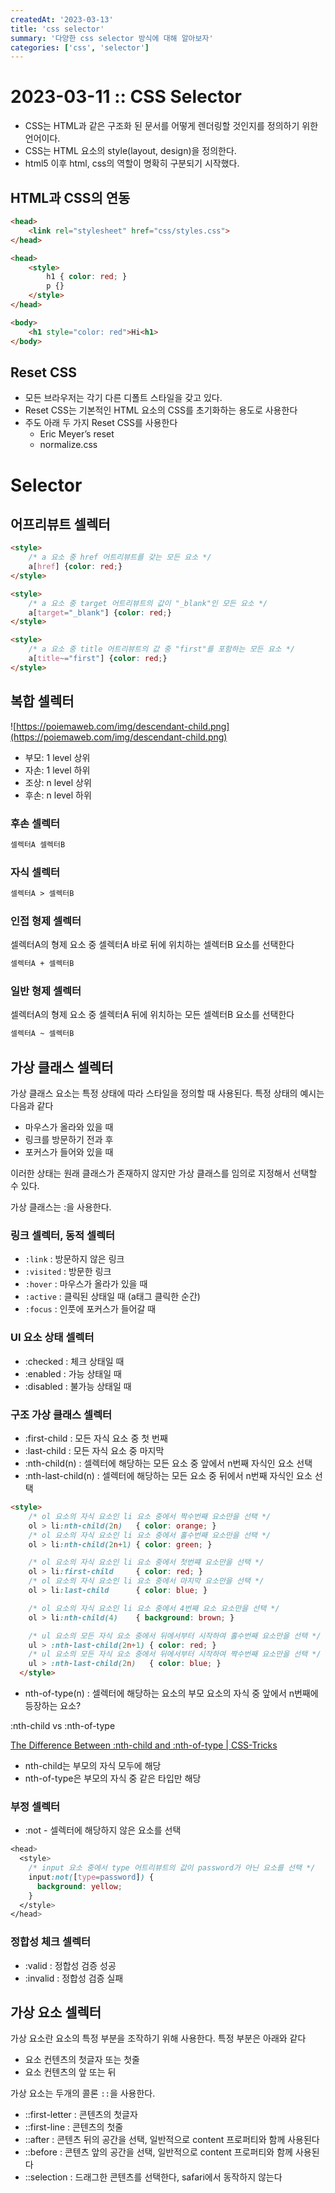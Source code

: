```yaml
---
createdAt: '2023-03-13'
title: 'css selector'
summary: '다양한 css selector 방식에 대해 알아보자'
categories: ['css', 'selector']
---
```

# 2023-03-11 :: CSS Selector

- CSS는 HTML과 같은 구조화 된 문서를 어떻게 렌더링할 것인지를 정의하기 위한 언어이다.
- CSS는 HTML 요소의 style(layout, design)을 정의한다.
- html5 이후 html, css의 역할이 명확히 구분되기 시작했다.

## HTML과 CSS의 연동

```html
<head>
	<link rel="stylesheet" href="css/styles.css">
</head>
```

```html
<head>
	<style>
		h1 { color: red; }
		p {}
	</style>
</head>
```

```html
<body>
	<h1 style="color: red">Hi<h1>
</body>
```

## Reset CSS

- 모든 브라우저는 각기 다른 디폴트 스타일을 갖고 있다.
- Reset CSS는 기본적인 HTML 요소의 CSS를 초기화하는 용도로 사용한다
- 주도 아래 두 가지 Reset CSS를 사용한다
    - Eric Meyer’s reset
    - normalize.css

# Selector

## 어프리뷰트 셀렉터

```html
<style>
	/* a 요소 중 href 어트리뷰트를 갖는 모든 요소 */
	a[href] {color: red;}
</style>
```

```html
<style>
	/* a 요소 중 target 어트리뷰트의 값이 "_blank"인 모든 요소 */
	a[target="_blank"] {color: red;}
</style>
```

```html
<style>
	/* a 요소 중 title 어트리뷰트의 값 중 "first"를 포함하는 모든 요소 */
	a[title~="first"] {color: red;}
</style>
```

## 복합 셀렉터

![https://poiemaweb.com/img/descendant-child.png](https://poiemaweb.com/img/descendant-child.png)

- 부모: 1 level 상위
- 자손: 1 level 하위
- 조상: n level 상위
- 후손: n level 하위

### 후손 셀렉터

```html
셀렉터A 셀렉터B
```

### 자식 셀렉터

```html
셀렉터A > 셀렉터B
```

### 인접 형제 셀렉터

셀렉터A의 형제 요소 중 셀렉터A 바로 뒤에 위치하는 셀렉터B 요소를 선택한다

```html
셀렉터A + 셀렉터B
```

### 일반 형제 셀렉터

셀렉터A의 형제 요소 중 셀렉터A 뒤에 위치하는 모든 셀렉터B 요소를 선택한다

```html
셀렉터A ~ 셀렉터B
```

## 가상 클래스 셀렉터

가상 클래스 요소는 특정 상태에 따라 스타일을 정의할 때 사용된다. 특정 상태의 예시는 다음과 같다

- 마우스가 올라와 있을 때
- 링크를 방문하기 전과 후
- 포커스가 들어와 있을 때

이러한 상태는 원래 클래스가 존재하지 않지만 가상 클래스를 임의로 지정해서 선택할 수 있다.

가상 클래스는 :을 사용한다. 

### 링크 셀렉터, 동적 셀렉터

- `:link` : 방문하지 않은 링크
- `:visited` : 방문한 링크
- `:hover` : 마우스가 올라가 있을 때
- `:active` : 클릭된 상태일 때 (a태그 클릭한 순간)
- `:focus` : 인풋에 포커스가 들어갈 때

### UI 요소 상태 셀렉터

- :checked : 체크 상태일 때
- :enabled : 가능 상태일 때
- :disabled : 불가능 상태일 때

### 구조 가상 클래스 셀렉터

- :first-child : 모든 자식 요소 중 첫 번째
- :last-child : 모든 자식 요소 중 마지막
- :nth-child(n) : 셀렉터에 해당하는 모든 요소 중 앞에서 n번째 자식인 요소 선택
- :nth-last-child(n) : 셀렉터에 해당하는 모든 요소 중 뒤에서 n번째 자식인 요소 선택

```html
<style>
    /* ol 요소의 자식 요소인 li 요소 중에서 짝수번째 요소만을 선택 */
    ol > li:nth-child(2n)   { color: orange; }
    /* ol 요소의 자식 요소인 li 요소 중에서 홀수번째 요소만을 선택 */
    ol > li:nth-child(2n+1) { color: green; }

    /* ol 요소의 자식 요소인 li 요소 중에서 첫번쨰 요소만을 선택 */
    ol > li:first-child     { color: red; }
    /* ol 요소의 자식 요소인 li 요소 중에서 마지막 요소만을 선택 */
    ol > li:last-child      { color: blue; }

    /* ol 요소의 자식 요소인 li 요소 중에서 4번째 요소 요소만을 선택 */
    ol > li:nth-child(4)    { background: brown; }

    /* ul 요소의 모든 자식 요소 중에서 뒤에서부터 시작하여 홀수번째 요소만을 선택 */
    ul > :nth-last-child(2n+1) { color: red; }
    /* ul 요소의 모든 자식 요소 중에서 뒤에서부터 시작하여 짝수번째 요소만을 선택 */
    ul > :nth-last-child(2n)   { color: blue; }
  </style>
```

- nth-of-type(n) : 셀렉터에 해당하는 요소의 부모 요소의 자식 중 앞에서 n번째에 등장하는 요소?

:nth-child vs :nth-of-type

[The Difference Between :nth-child and :nth-of-type | CSS-Tricks](https://css-tricks.com/the-difference-between-nth-child-and-nth-of-type/)

- nth-child는 부모의 자식 모두에 해당
- nth-of-type은 부모의 자식 중 같은 타입만 해당

### 부정 셀렉터

- :not - 셀렉터에 해당하지 않은 요소를 선택

```css
<head>
  <style>
    /* input 요소 중에서 type 어트리뷰트의 값이 password가 아닌 요소를 선택 */
    input:not([type=password]) {
      background: yellow;
    }
  </style>
</head>
```

### 정합성 체크 셀렉터

- :valid : 정합성 검증 성공
- :invalid : 정합성 검증 실패

## 가상 요소 셀렉터

가상 요소란 요소의 특정 부분을 조작하기 위해 사용한다. 특정 부분은 아래와 같다

- 요소 컨텐츠의 첫글자 또는 첫줄
- 요소 컨텐츠의 앞 또는 뒤

가상 요소는 두개의 콜론 `::`을 사용한다.

- ::first-letter : 콘텐츠의 첫글자
- ::first-line : 콘텐츠의 첫줄
- ::after : 콘텐츠 뒤의 공간을 선택, 일반적으로 content 프로퍼티와 함께 사용된다
- ::before : 콘텐츠 앞의 공간을 선택, 일반적으로 content 프로퍼티와 함께 사용된다
- ::selection : 드래그한 콘텐츠를 선택한다, safari에서 동작하지 않는다